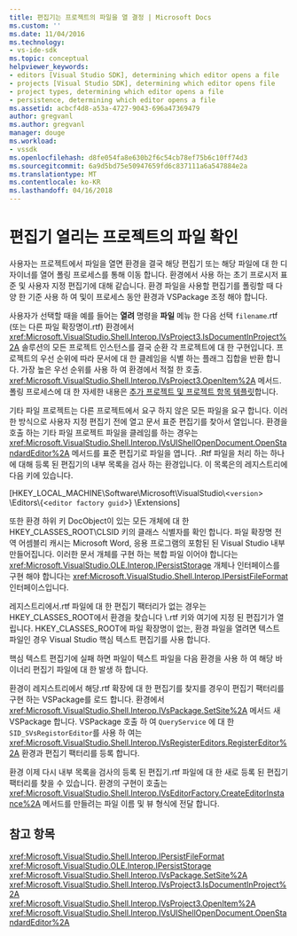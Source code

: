 ```yaml
---
title: 편집기는 프로젝트의 파일을 열 결정 | Microsoft Docs
ms.custom: ''
ms.date: 11/04/2016
ms.technology:
- vs-ide-sdk
ms.topic: conceptual
helpviewer_keywords:
- editors [Visual Studio SDK], determining which editor opens a file
- projects [Visual Studio SDK], determining which editor opens file
- project types, determining which editor opens a file
- persistence, determining which editor opens a file
ms.assetid: acbcf4d8-a53a-4727-9043-696a47369479
author: gregvanl
ms.author: gregvanl
manager: douge
ms.workload:
- vssdk
ms.openlocfilehash: d8fe054fa8e630b2f6c54cb78ef75b6c10ff74d3
ms.sourcegitcommit: 6a9d5bd75e50947659fd6c837111a6a547884e2a
ms.translationtype: MT
ms.contentlocale: ko-KR
ms.lasthandoff: 04/16/2018
---
```

# <a name="determining-which-editor-opens-a-file-in-a-project"></a>편집기 열리는 프로젝트의 파일 확인
사용자는 프로젝트에서 파일을 열면 환경을 결국 해당 편집기 또는 해당 파일에 대 한 디자이너를 열어 폴링 프로세스를 통해 이동 합니다. 환경에서 사용 하는 초기 프로시저 표준 및 사용자 지정 편집기에 대해 같습니다. 환경 파일을 사용할 편집기를 폴링할 때 다양 한 기준 사용 하 여 및이 프로세스 동안 환경과 VSPackage 조정 해야 합니다.  
  
 사용자가 선택할 때을 예를 들어는 **열려** 명령을 **파일** 메뉴 한 다음 선택 `filename`.rtf (또는 다른 파일 확장명이.rtf) 환경에서 <xref:Microsoft.VisualStudio.Shell.Interop.IVsProject3.IsDocumentInProject%2A> 솔루션의 모든 프로젝트 인스턴스를 결국 순환 각 프로젝트에 대 한 구현입니다. 프로젝트의 우선 순위에 따라 문서에 대 한 클레임을 식별 하는 플래그 집합을 반환 합니다. 가장 높은 우선 순위를 사용 하 여 환경에서 적절 한 호출. <xref:Microsoft.VisualStudio.Shell.Interop.IVsProject3.OpenItem%2A> 메서드. 폴링 프로세스에 대 한 자세한 내용은 [추가 프로젝트 및 프로젝트 항목 템플릿](../../extensibility/internals/adding-project-and-project-item-templates.md)합니다.  
  
 기타 파일 프로젝트는 다른 프로젝트에서 요구 하지 않은 모든 파일을 요구 합니다. 이러한 방식으로 사용자 지정 편집기 전에 열고 문서 표준 편집기를 찾아서 열입니다. 환경을 호출 하는 기타 파일 프로젝트 파일을 클레임를 하는 경우는 <xref:Microsoft.VisualStudio.Shell.Interop.IVsUIShellOpenDocument.OpenStandardEditor%2A> 메서드를 표준 편집기로 파일을 엽니다. .Rtf 파일을 처리 하는 하나에 대해 등록 된 편집기의 내부 목록을 검사 하는 환경입니다. 이 목록은의 레지스트리에 다음 키에 있습니다.  
  
 [HKEY_LOCAL_MACHINE\Software\Microsoft\VisualStudio\\<`version`> \Editors\\{<`editor factory guid`>} \Extensions]  
  
 또한 환경 하위 키 DocObject이 있는 모든 개체에 대 한 HKEY_CLASSES_ROOT\CLSID 키의 클래스 식별자를 확인 합니다. 파일 확장명 전역 어셈블리 캐시는 Microsoft Word, 응용 프로그램의 포함된 된 Visual Studio 내부 만들어집니다. 이러한 문서 개체를 구현 하는 복합 파일 이어야 합니다는 <xref:Microsoft.VisualStudio.OLE.Interop.IPersistStorage> 개체나 인터페이스를 구현 해야 합니다는 <xref:Microsoft.VisualStudio.Shell.Interop.IPersistFileFormat> 인터페이스입니다.  
  
 레지스트리에서.rtf 파일에 대 한 편집기 팩터리가 없는 경우는 HKEY_CLASSES_ROOT에서 환경을 찾습니다 \\.rtf 키와 여기에 지정 된 편집기가 열립니다. HKEY_CLASSES_ROOT에 파일 확장명이 없는, 환경 파일을 열려면 텍스트 파일인 경우 Visual Studio 핵심 텍스트 편집기를 사용 합니다.  
  
 핵심 텍스트 편집기에 실패 하면 파일이 텍스트 파일을 다음 환경을 사용 하 여 해당 바이너리 편집기 파일에 대 한 발생 하 합니다.  
  
 환경이 레지스트리에서 해당.rtf 확장에 대 한 편집기를 찾지를 경우이 편집기 팩터리를 구현 하는 VSPackage를 로드 합니다. 환경에서 <xref:Microsoft.VisualStudio.Shell.Interop.IVsPackage.SetSite%2A> 메서드 새 VSPackage 합니다. VSPackage 호출 하 여 `QueryService` 에 대 한 `SID_SVsRegistorEditor`를 사용 하 여는 <xref:Microsoft.VisualStudio.Shell.Interop.IVsRegisterEditors.RegisterEditor%2A> 환경과 편집기 팩터리를 등록 합니다.  
  
 환경 이제 다시 내부 목록을 검사의 등록 된 편집기.rtf 파일에 대 한 새로 등록 된 편집기 팩터리를 찾을 수 있습니다. 환경의 구현이 호출는 <xref:Microsoft.VisualStudio.Shell.Interop.IVsEditorFactory.CreateEditorInstance%2A> 메서드를 만들려는 파일 이름 및 뷰 형식에 전달 합니다.  
  
## <a name="see-also"></a>참고 항목  
 <xref:Microsoft.VisualStudio.Shell.Interop.IPersistFileFormat>   
 <xref:Microsoft.VisualStudio.OLE.Interop.IPersistStorage>   
 <xref:Microsoft.VisualStudio.Shell.Interop.IVsPackage.SetSite%2A>   
 <xref:Microsoft.VisualStudio.Shell.Interop.IVsProject3.IsDocumentInProject%2A>   
 <xref:Microsoft.VisualStudio.Shell.Interop.IVsProject3.OpenItem%2A>   
 <xref:Microsoft.VisualStudio.Shell.Interop.IVsUIShellOpenDocument.OpenStandardEditor%2A>